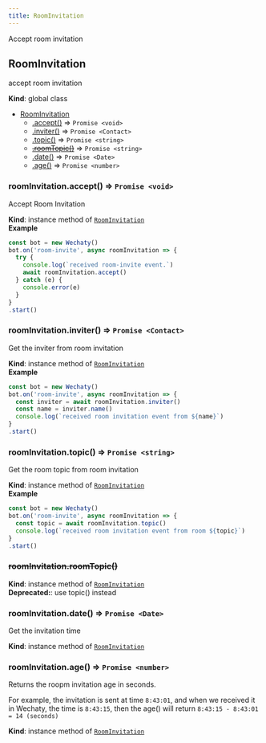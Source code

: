 ```yaml
---
title: RoomInvitation
---
```


Accept room invitation

## RoomInvitation

accept room invitation

**Kind**: global class

* [RoomInvitation](room-invitation.md#RoomInvitation)
  * [.accept\(\)](room-invitation.md#RoomInvitation+accept) ⇒ `Promise <void>`
  * [.inviter\(\)](room-invitation.md#RoomInvitation+inviter) ⇒ `Promise <Contact>`
  * [.topic\(\)](room-invitation.md#RoomInvitation+topic) ⇒ `Promise <string>`
  * [~~.roomTopic\(\)~~](room-invitation.md#RoomInvitation+roomTopic) ⇒ `Promise <string>`
  * [.date\(\)](room-invitation.md#RoomInvitation+date) ⇒ `Promise <Date>`
  * [.age\(\)](room-invitation.md#RoomInvitation+age) ⇒ `Promise <number>`

### roomInvitation.accept\(\) ⇒ `Promise <void>`

Accept Room Invitation

**Kind**: instance method of [`RoomInvitation`](room-invitation.md#RoomInvitation)  
**Example**

```javascript
const bot = new Wechaty()
bot.on('room-invite', async roomInvitation => {
  try {
    console.log(`received room-invite event.`)
    await roomInvitation.accept()
  } catch (e) {
    console.error(e)
  }
}
.start()
```

### roomInvitation.inviter\(\) ⇒ `Promise <Contact>`

Get the inviter from room invitation

**Kind**: instance method of [`RoomInvitation`](room-invitation.md#RoomInvitation)  
**Example**

```javascript
const bot = new Wechaty()
bot.on('room-invite', async roomInvitation => {
  const inviter = await roomInvitation.inviter()
  const name = inviter.name()
  console.log(`received room invitation event from ${name}`)
}
.start()
```

### roomInvitation.topic\(\) ⇒ `Promise <string>`

Get the room topic from room invitation

**Kind**: instance method of [`RoomInvitation`](room-invitation.md#RoomInvitation)  
**Example**

```javascript
const bot = new Wechaty()
bot.on('room-invite', async roomInvitation => {
  const topic = await roomInvitation.topic()
  console.log(`received room invitation event from room ${topic}`)
}
.start()
```

### ~~roomInvitation.roomTopic\(\)~~

**Kind**: instance method of [`RoomInvitation`](room-invitation.md#RoomInvitation)  
**Deprecated:**: use topic\(\) instead

### roomInvitation.date\(\) ⇒ `Promise <Date>`

Get the invitation time

**Kind**: instance method of [`RoomInvitation`](room-invitation.md#RoomInvitation)

### roomInvitation.age\(\) ⇒ `Promise <number>`

Returns the roopm invitation age in seconds.

For example, the invitation is sent at time `8:43:01`, and when we received it in Wechaty, the time is `8:43:15`, then the age\(\) will return `8:43:15 - 8:43:01 = 14 (seconds)`

**Kind**: instance method of [`RoomInvitation`](room-invitation.md#RoomInvitation)

